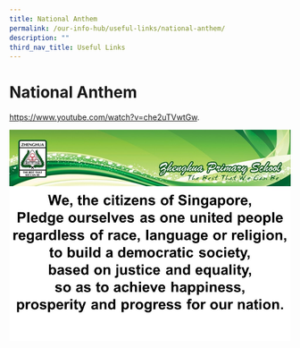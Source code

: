 ```yaml
---
title: National Anthem
permalink: /our-info-hub/useful-links/national-anthem/
description: ""
third_nav_title: Useful Links
---
```

# National Anthem

<a href="https://www.youtube.com/watch?v=che2uTVwtGw" target="_blank">https://www.youtube.com/watch?v=che2uTVwtGw</a>.


![](/images/Our%20info%20hub/National%20Anthem-Pledge.jpg)